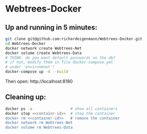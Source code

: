 # Webtrees-Docker

## Up and running in 5 minutes:

```bash
git clone git@github.com:richardeigenmann/Webtrees-Docker.git
cd Webtrees-Docker
docker network create Webtrees-Net
docker volume create Webtrees-Data
# THINK: do you want default passwords on the db?
# if not, modify them in file docker-compose.yml 
# under 'environmnet'!
docker-compose up -d --build
```
Then open: http://localhost:8180

## Cleaning up:
```bash
docker ps -a                 # show all containers
docker stop <<containr-id>>  # stop the container
docker rm <<container-id>>   # remove the container
docker network rm Webtrees-Net
docker volume rm Webtrees-Data
```
